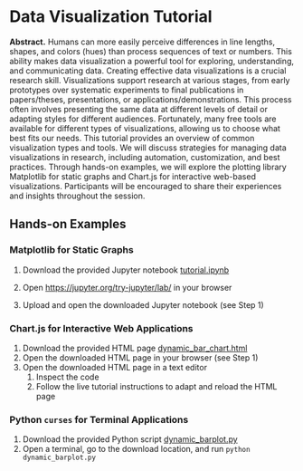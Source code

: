 # Data Visualization Tutorial

**Abstract.** Humans can more easily perceive differences in line lengths, shapes, and colors (hues) than process sequences of text or numbers. This ability makes data visualization a powerful tool for exploring, understanding, and communicating data. Creating effective data visualizations is a crucial research skill. Visualizations support research at various stages, from early prototypes over systematic experiments to final publications in papers/theses, presentations, or applications/demonstrations. This process often involves presenting the same data at different levels of detail or adapting styles for different audiences. Fortunately, many free tools are available for different types of visualizations, allowing us to choose what best fits our needs. This tutorial provides an overview of common visualization types and tools. We will discuss strategies for managing data visualizations in research, including automation, customization, and best practices. Through hands-on examples, we will explore the plotting library Matplotlib for static graphs and Chart.js for interactive web-based visualizations. Participants will be encouraged to share their experiences and insights throughout the session.

## Hands-on Examples

### Matplotlib for Static Graphs

1. Download the provided Jupyter notebook [tutorial.ipynb](https://github.com/klauck/data_visualization_tutorial/blob/main/1_matplotlib/tutorial.ipynb)

2. Open https://jupyter.org/try-jupyter/lab/ in your browser

3. Upload and open the downloaded Jupyter notebook (see Step 1)


### Chart.js for Interactive Web Applications

1. Download the provided HTML page [dynamic_bar_chart.html](https://github.com/klauck/data_visualization_tutorial/blob/main/2_chart_js/dynamic_bar_chart.html)
2. Open the downloaded HTML page in your browser (see Step 1)
3. Open the downloaded HTML page in a text editor
   1. Inspect the code
   2. Follow the live tutorial instructions to adapt and reload the HTML page 

### Python `curses` for Terminal Applications

1. Download the provided Python script [dynamic_barplot.py](https://github.com/klauck/data_visualization_tutorial/blob/main/3_curses/dynamic_barplot.py)
2. Open a terminal, go to the download location, and run `python dynamic_barplot.py`

